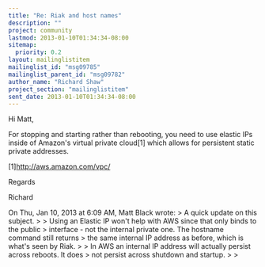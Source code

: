 ```yaml
---
title: "Re: Riak and host names"
description: ""
project: community
lastmod: 2013-01-10T01:34:34-08:00
sitemap:
  priority: 0.2
layout: mailinglistitem
mailinglist_id: "msg09785"
mailinglist_parent_id: "msg09782"
author_name: "Richard Shaw"
project_section: "mailinglistitem"
sent_date: 2013-01-10T01:34:34-08:00
---
```



Hi Matt,

For stopping and starting rather than rebooting, you need to use
elastic IPs inside of Amazon's virtual private cloud[1] which allows
for persistent static private addresses.

[1]http://aws.amazon.com/vpc/

Regards

Richard

On Thu, Jan 10, 2013 at 6:09 AM, Matt Black  wrote:
&gt; A quick update on this subject.
&gt;
&gt; Using an Elastic IP won't help with AWS since that only binds to the public
&gt; interface - not the internal private one. The hostname command still returns
&gt; the same internal IP address as before, which is what's seen by Riak.
&gt;
&gt; In AWS an internal IP address will actually persist across reboots. It does
&gt; not persist across shutdown and startup.
&gt;
&gt;

